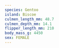 ```yaml
---
species: Gentoo
island: Biscoe
culmen_length_mm: 48.7
culmen_depth_mm: 14.1
flipper_length_mm: 210
body_mass_g: 4450
sex: FEMALE
---
```

